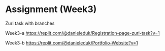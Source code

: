 # Assignment (Week3)
Zuri task with branches 

Week3-a https://replit.com/@danieleduk/Registration-page-zuri-task?v=1 

Week3-b https://replit.com/@danieleduk/Portfolio-Website?v=1

